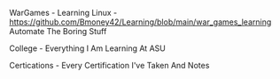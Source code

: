 WarGames - Learning Linux - https://github.com/Bmoney42/Learning/blob/main/war_games_learning
Automate The Boring Stuff 


College - Everything I Am Learning At ASU 

Certications - Every Certification I've Taken And Notes 
